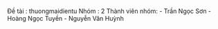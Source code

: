 # 
Đề tài : thuongmaidientu
Nhóm : 2
Thành viên nhóm: 
	- Trần Ngọc Sơn
	- Hoàng Ngọc Tuyền
	- Nguyễn Văn Huỳnh
